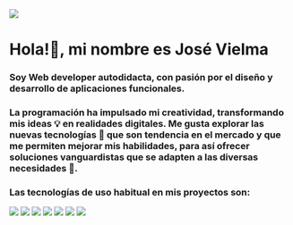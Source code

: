 <div class="container">
  <img src="https://github.com/user-attachments/assets/9c2e207a-0c22-40fd-a91b-efa915a50826">
</div>

<div class="container">
  <h1>Hola!👋, mi nombre es José Vielma</h1>
  <h3>Soy Web developer autodidacta, con pasión por el diseño y desarrollo de aplicaciones funcionales. </h3>
</div>

<div class="container">
  <h3>
    La programación ha impulsado mi creatividad, transformando mis ideas 💡 en realidades digitales. Me gusta explorar las nuevas tecnologías 🤖 que son tendencia en el mercado y que me permiten mejorar mis habilidades, para así ofrecer soluciones vanguardistas que se adapten a las diversas necesidades 🚀.
  </h3>
</div>

<div class="container">
  <h3>
    Las tecnologías de uso habitual en mis proyectos son:
  </h3>
</div>

<!--Logos-->
<div class="container">
  <div class="row">
    <div class="col">
      <img src="!https://github.com/user-attachments/assets/48a9bebd-5170-4e7a-9ac1-4f164ba9cb1c" width:"100px" height:"100px" name="Python">
      <img src="!https://github.com/user-attachments/assets/29df8dbb-2a64-42a2-9da2-0e5ffe115ca4" width:"100px" height:"100px" name="Django">
      <img src="https://github.com/user-attachments/assets/99ceec74-768b-4a58-a674-4cb14739de14"  name="Html">
      <img src="https://github.com/user-attachments/assets/2bd99e01-58ab-43c5-9961-5da3fce66006"  name="CSS">
      <img src="https://github.com/user-attachments/assets/7fe51856-9ab5-4397-bf3c-0eb3bb741ecb" name="JavaScript">
      <img src="https://github.com/user-attachments/assets/124efe03-ac88-4b1b-9311-9dd34977eb4a"  name="Bootstrap">
      <img src="!https://github.com/user-attachments/assets/4fccdc37-ff05-4051-8366-a9d97cbf2b3d"  name="Sqlite">
  </div>
  </div>
</div>

